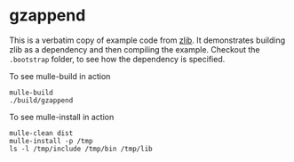 # gzappend

This is a verbatim copy of example code from [zlib](//github.com/madler/zlib).
It demonstrates building zlib as a dependency and then compiling the example.
Checkout the `.bootstrap` folder, to see how the dependency is specified.


To see mulle-build in action

```
mulle-build
./build/gzappend
```

To see mulle-install in action

```
mulle-clean dist
mulle-install -p /tmp
ls -l /tmp/include /tmp/bin /tmp/lib
```

